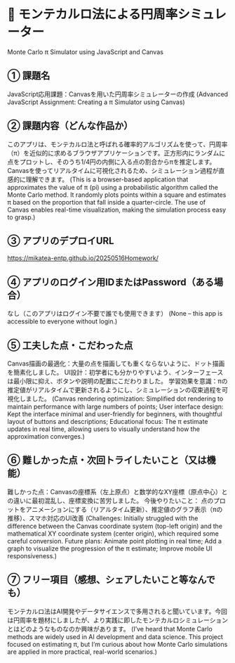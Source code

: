 # 🧮 モンテカルロ法による円周率シミュレーター
Monte Carlo π Simulator using JavaScript and Canvas

## ① 課題名
JavaScript応用課題：Canvasを用いた円周率シミュレーターの作成
(Advanced JavaScript Assignment: Creating a π Simulator using Canvas)

## ② 課題内容（どんな作品か）
このアプリは、モンテカルロ法と呼ばれる確率的アルゴリズムを使って、円周率（π）を近似的に求めるブラウザアプリケーションです。正方形内にランダムに点をプロットし、そのうち1/4円の内側に入る点の割合からπを推定します。Canvasを使ってリアルタイムに可視化されるため、シミュレーション過程が直感的に理解できます。
(This is a browser-based application that approximates the value of π (pi) using a probabilistic algorithm called the Monte Carlo method. It randomly plots points within a square and estimates π based on the proportion that fall inside a quarter-circle. The use of Canvas enables real-time visualization, making the simulation process easy to grasp.)

## ③ アプリのデプロイURL
https://mikatea-entp.github.io/20250516Homework/

## ④ アプリのログイン用IDまたはPassword（ある場合）
なし（このアプリはログイン不要で誰でも使用できます）
(None – this app is accessible to everyone without login.)

## ⑤ 工夫した点・こだわった点
Canvas描画の最適化：大量の点を描画しても重くならないように、ドット描画を簡素化しました。
UI設計：初学者にも分かりやすいよう、インターフェースは最小限に抑え、ボタンや説明の配置にこだわりました。
学習効果を意識：πの推定値がリアルタイムで更新されるようにし、シミュレーションの収束過程を可視化しました。
(Canvas rendering optimization: Simplified dot rendering to maintain performance with large numbers of points;
User interface design: Kept the interface minimal and user-friendly for beginners, with thoughtful layout of buttons and descriptions;
Educational focus: The π estimate updates in real time, allowing users to visually understand how the approximation converges.)

## ⑥ 難しかった点・次回トライしたいこと（又は機能）
難しかった点：Canvasの座標系（左上原点）と数学的なXY座標（原点中心）との違いに最初混乱し、座標変換に苦労しました。
今後やりたいこと：
点のプロットをアニメーションにする（リアルタイム更新）、推定値のグラフ表示（πの推移）、スマホ対応のUI改善
(Challenges: Initially struggled with the difference between the Canvas coordinate system (top-left origin) and the mathematical XY coordinate system (center origin), which required some careful conversion.
Future plans:
Animate point plotting in real time;
Add a graph to visualize the progression of the π estimate;
Improve mobile UI responsiveness.)

## ⑦ フリー項目（感想、シェアしたいこと等なんでも）
モンテカルロ法はAI開発やデータサイエンスで多用されると聞いています。今回は円周率を題材にしましたが、より実践に即したモンテカルロシミュレーションとはどのようなものなのか興味があります。
(I’ve heard that Monte Carlo methods are widely used in AI development and data science. This project focused on estimating π, but I’m curious about how Monte Carlo simulations are applied in more practical, real-world scenarios.)
